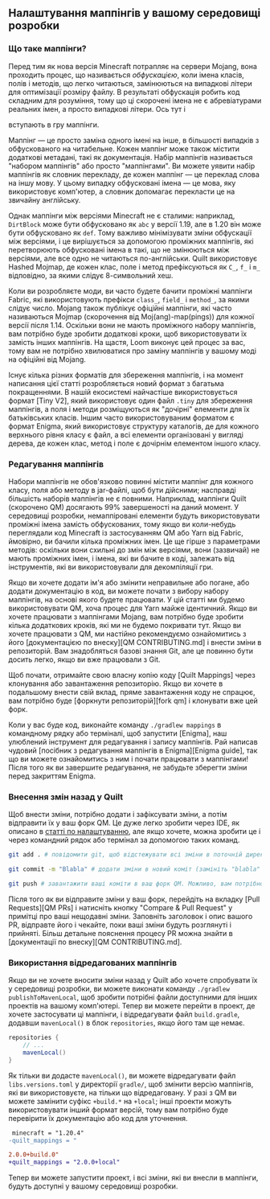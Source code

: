 ## Налаштування маппінгів у вашому середовищі розробки

### Що таке маппінги?

Перед тим як нова версія Minecraft потрапляє на сервери Mojang, вона проходить процес, що називається _обфускацією_, коли імена класів, полів і методів, що легко читаються, замінюються на випадкові літери для оптимізації розміру файлу. В результаті обфускація робить код складним для розуміння, тому що ці скорочені імена не є абревіатурами реальних імен, а просто випадкові літери. Ось тут і

 вступають в гру маппінги.

Маппінг — це просто заміна одного імені на інше, в більшості випадків з обфускованого на читабельне. Кожен маппінг може також містити додаткові метадані, такі як документація. Набір маппінгів називається "набором маппінгів" або просто "маппінгами". Ви можете уявити набір маппінгів як словник перекладу, де кожен маппінг — це переклад слова на іншу мову. У цьому випадку обфусковані імена — це мова, яку використовує комп'ютер, а словник допомагає перекласти це на звичайну англійську.

Однак маппінги між версіями Minecraft не є сталими: наприклад, `DirtBlock` може бути обфусковано як `abc` у версії 1.19, але в 1.20 він може бути обфусковано як `def`. Тому важливо мінімізувати зміни обфускації між версіями, і це вирішується за допомогою проміжних маппінгів, які перетворюють обфусковані імена в такі, що не змінюються між версіями, але все одно не читаються по-англійськи. Quilt використовує Hashed Mojmap, де кожен клас, поле і метод префіксуються як `C_`, `f_` і `m_` відповідно, за якими слідує 8-символьний хеш.

Коли ви розробляєте моди, ви часто будете бачити проміжні маппінги Fabric, які використовують префікси `class_`, `field_` і `method_`, за якими слідує число. Mojang також публікує офіційні маппінги, які часто називаються Mojmap (скорочення від Moj(ang)-map(pings)) для кожної версії після 1.14. Оскільки вони не мають проміжного набору маппінгів, вам потрібно буде зробити додаткові кроки, щоб використовувати їх замість інших маппінгів. На щастя, Loom виконує цей процес за вас, тому вам не потрібно хвилюватися про заміну маппінгів у вашому моді на офіційні від Mojang.

Існує кілька різних форматів для збереження маппінгів, і на момент написання цієї статті розробляється новий формат з багатьма покращеннями. В нашій екосистемі найчастіше використовується формат [Tiny V2], який використовує один файл `.tiny` для збереження маппінгів, а поля і методи розміщуються як "дочірні" елементи для їх батьківських класів. Іншим часто використовуваним форматом є формат Enigma, який використовує структуру каталогів, де для кожного верхнього рівня класу є файл, а всі елементи організовані у вигляді дерева, де кожен клас, метод і поле є дочірнім елементом іншого класу.

### Редагування маппінгів

Набори маппінгів не обов'язково повинні містити маппінг для кожного класу, поля або методу в jar-файлі, щоб бути дійсними; насправді більшість наборів маппінгів не є повними. Наприклад, маппінги Quilt (скорочено QM) досягають 99% завершеності на даний момент. У середовищі розробки, немаппіровані елементи будуть використовувати проміжні імена замість обфускованих, тому якщо ви коли-небудь переглядали код Minecraft із застосуванням QM або Yarn від Fabric, ймовірно, ви бачили кілька проміжних імен. Це ще гірше з параметрами методів: оскільки вони схильні до змін між версіями, вони (зазвичай) не мають проміжних імен, і імена, які ви бачите в коді, залежать від інструментів, які ви використовували для декомпіляції гри.

Якщо ви хочете додати ім'я або змінити неправильне або погане, або додати документацію в код, ви можете почати з вибору набору маппінгів, на основі якого будете працювати. У цій статті ми будемо використовувати QM, хоча процес для Yarn майже ідентичний. Якщо ви хочете працювати з маппінгами Mojang, вам потрібно буде зробити кілька додаткових кроків, які ми не будемо покривати тут. Якщо ви хочете працювати з QM, ми настійно рекомендуємо ознайомитись з його [документацією по внеску][QM CONTRIBUTING.md] і внести зміни в репозиторій. Вам знадобляться базові знання Git, але це повинно бути досить легко, якщо ви вже працювали з Git.

Щоб почати, отримайте свою власну копію коду [Quilt Mappings] через клонування або завантаження репозиторію. Якщо ви хочете в подальшому внести свій вклад, пряме завантаження коду не спрацює, вам потрібно буде [форкнути репозиторій][fork qm] і клонувати вже цей форк.

Коли у вас буде код, виконайте команду `./gradlew mappings` в командному рядку або терміналі, щоб запустити [Enigma], наш улюблений інструмент для редагування і запису маппінгів. Рай написав чудовий [посібник з редагування маппінгів в Enigma][Enigma guide], так що ви можете ознайомитись з ним і почати працювати з маппінгами! Після того як ви завершите редагування, не забудьте зберегти зміни перед закриттям Enigma.

### Внесення змін назад у Quilt

Щоб внести зміни, потрібно додати і зафіксувати зміни, а потім відправити їх у ваш форк QM. Це дуже легко зробити через IDE, як описано в [статті по налаштуванню](../introduction/setting-up), але якщо хочете, можна зробити це і через командний рядок або термінал за допомогою таких команд.

```bash
git add . # повідомити git, щоб відстежувати всі зміни в поточній директорії

git commit -m "Blabla" # додати зміни в новий коміт (замініть "blabla" на короткий опис ваших змін)

git push # завантажити ваші коміти в ваш форк QM. Можливо, вам потрібно буде додати `origin <minecraft version>`, якщо git скаржиться на відсутню гілку upstream
```

Після того як ви відправите зміни у ваш форк, перейдіть на вкладку [Pull Requests][QM PRs] і натисніть кнопку "Compare & Pull Request" у примітці про ваші нещодавні зміни. Заповніть заголовок і опис вашого PR, відправте його і чекайте, поки ваші зміни будуть розглянуті і прийняті. Більш детальне пояснення процесу PR можна знайти в [документації по внеску][QM CONTRIBUTING.md].

### Використання відредагованих маппінгів

Якщо ви не хочете вносити зміни назад у Quilt або хочете спробувати їх у середовищі розробки, ви можете виконати команду `./gradlew publishToMavenLocal`, щоб зробити потрібні файли доступними для інших проектів на вашому комп'ютері. Тепер ви можете перейти в проект, де хочете застосувати ці маппінги, і відредагувати файл `build.gradle`, додавши `mavenLocal()` в блок `repositories`, якщо його там ще немає.

```gradle
repositories {
    // ...
    mavenLocal()
}
```

Як тільки ви додасте `mavenLocal()`, ви можете відредагувати файл `libs.versions.toml` у директорії `gradle/`, щоб змінити версію маппінгів, які ви використовуєте, на тільки що відредаговану. У разі з QM ви можете замінити суфікс `+build.*` на `+local`; інші проекти можуть використовувати інший формат версій, тому вам потрібно буде перевірити їх документацію або код для уточнення.

```diff
 minecraft = "1.20.4"
-quilt_mappings = "

2.0.0+build.0"
+quilt_mappings = "2.0.0+local"
```

Тепер ви можете запустити проект, і всі зміни, які ви внесли в маппінги, будуть доступні у вашому середовищі розробки.
